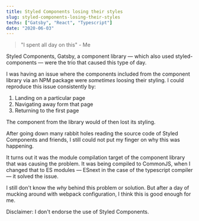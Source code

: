 ```yaml
---
title: Styled Components losing their styles
slug: styled-components-losing-their-styles
techs: ["Gatsby", "React", "Typescript"]
date: "2020-06-03"
---
```


> "I spent all day on this" - Me

Styled Components, Gatsby, a component library — which also used styled-components — were the trio that caused this type of day.

I was having an issue where the components included from the component library via an NPM package were _sometimes_ loosing their styling. I could reproduce this issue consistently by:

1. Landing on a particular page
2. Navigating away form that page
3. Returning to the first page

The component from the library would of then lost its styling.

After going down many rabbit holes reading the source code of Styled Components and friends, I still could not put my finger on why this was happening.

It turns out it was the module compilation target of the component library that was causing the problem. It was being compiled to CommonJS, when I changed that to ES modules — ESnext in the case of the typescript compiler — it solved the issue.

I still don't know the _why_ behind this problem or solution. But after a day of mucking around with webpack configuration, I think this is good enough for me.

Disclaimer: I don't endorse the use of Styled Components.

